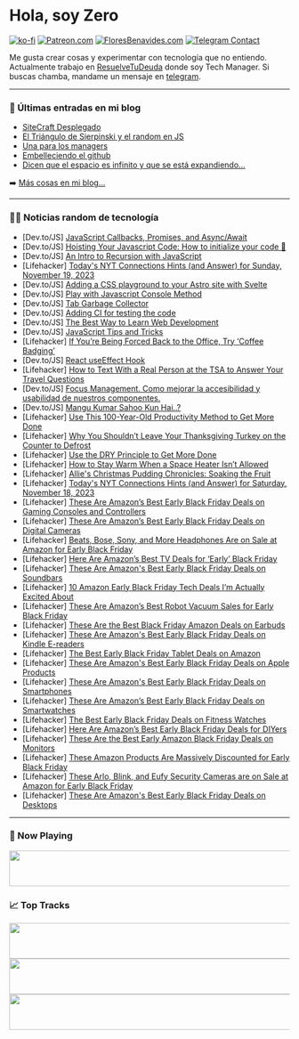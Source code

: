 # Hola, soy Zero

[![ko-fi](https://ko-fi.com/img/githubbutton_sm.svg)](https://ko-fi.com/J3J4N0LUK)
[![Patreon.com](https://img.shields.io/endpoint.svg?url=https%3A%2F%2Fshieldsio-patreon.vercel.app%2Fapi%3Fusername%3Dzerodragon%26type%3Dpatrons&style=for-the-badge)](https://patreon.com/zerodragon)
[![FloresBenavides.com](https://img.shields.io/website?down_message=oops&label=MiBlog&style=for-the-badge&up_message=online&url=https%3A%2F%2Ffloresbenavides.com)](https://floresbenavides.com)
[![Telegram Contact](https://img.shields.io/badge/escr%C3%ADbeme-ZeroDragon-%2326A5E4?style=for-the-badge&logo=telegram)](https://t.me/zerodragon)

Me gusta crear cosas y experimentar con tecnología que no entiendo.
Actualmente trabajo en [ResuelveTuDeuda](http://github.com/resuelve) donde soy Tech Manager.
Si buscas chamba, mandame un mensaje en [telegram](https://t.me/zerodragon).

---

### 📕 Últimas entradas en mi blog
<!-- BLOG-POST-LIST:START -->
- [SiteCraft Desplegado](https://floresbenavides.com/sitecraft-desplegado/)
- [El Triángulo de Sierpinski y el random en JS](https://floresbenavides.com/el-triangulo-de-sierpinski-y-el-random-en-js/)
- [Una para los managers](https://floresbenavides.com/una-para-los-managers/)
- [Embelleciendo el github](https://floresbenavides.com/embelleciendo-el-github/)
- [Dicen que el espacio es infinito y que se está expandiendo…](https://floresbenavides.com/dicen-que-el-espacio-es-infinito-y-que-se-esta-expandiendo/)
<!-- BLOG-POST-LIST:END -->

➡️ [Más cosas en mi blog...](https://floresbenavides.com)

---

### 👨‍💻 Noticias random de tecnología
<!-- TECH-POSTS:START -->
- [Dev.to/JS] [JavaScript Callbacks, Promises, and Async/Await](https://dev.to/ricdub/javascript-callbacks-promises-and-asyncawait-23bp)
- [Dev.to/JS] [Hoisting Your Javascript Code: How to initialize your code 🧱](https://dev.to/ricdub/hoisting-your-javascript-code-how-to-initialize-your-code-lce)
- [Dev.to/JS] [An Intro to Recursion with JavaScript](https://dev.to/ricdub/an-intro-to-recursion-with-javascript-1p6c)
- [Lifehacker] [Today&#39;s NYT Connections Hints &lpar;and Answer&rpar; for Sunday, November 19, 2023](https://lifehacker.com/entertainment/nyt-connections-answer-today-november-19-2023)
- [Dev.to/JS] [Adding a CSS playground to your Astro site with Svelte](https://dev.to/craigaholliday/adding-a-css-playground-to-your-astro-site-with-svelte-11g)
- [Dev.to/JS] [Play with Javascript Console Method](https://dev.to/koshirok096/play-with-javascript-console-method-52hh)
- [Dev.to/JS] [Tab Garbage Collector](https://dev.to/moozzyk/tab-garbage-collector-3d1d)
- [Dev.to/JS] [Adding CI for testing the code](https://dev.to/sshah135/adding-ci-for-testing-the-code-4plo)
- [Dev.to/JS] [The Best Way to Learn Web Development](https://dev.to/codewithshahan/the-best-way-to-learn-web-development-a10)
- [Dev.to/JS] [JavaScript Tips and Tricks](https://dev.to/adnanlatif/javascript-tips-and-tricks-49mi)
- [Lifehacker] [If You’re Being Forced Back to the Office, Try ‘Coffee Badging’](https://lifehacker.com/work/coffee-badging-work-strategy)
- [Dev.to/JS] [React useEffect Hook](https://dev.to/collinsmutai/react-useeffect-hook-307l)
- [Lifehacker] [How to Text With a Real Person at the TSA to Answer Your Travel Questions](https://lifehacker.com/travel/you-can-text-the-tsa-for-real-time-answers-to-your-travel-questions)
- [Dev.to/JS] [Focus Management. Como mejorar la accesibilidad y usabilidad de nuestros componentes.](https://dev.to/micaavigliano/focus-management-como-mejorar-la-accesibilidad-y-usabilidad-de-nuestros-componentes-50nb)
- [Dev.to/JS] [Mangu Kumar Sahoo Kun Hai..?](https://dev.to/mangukumarsahoo/mangu-kumar-sahoo-kun-hai-41dj)
- [Lifehacker] [Use This 100-Year-Old Productivity Method to Get More Done](https://lifehacker.com/work/the-ivy-lee-productivity-method)
- [Lifehacker] [Why You Shouldn’t Leave Your Thanksgiving Turkey on the Counter to Defrost](https://lifehacker.com/food-drink/why-you-shouldnt-leave-your-thanksgiving-turkey-on-the-counter-to-defrost)
- [Lifehacker] [Use the DRY Principle to Get More Done](https://lifehacker.com/work/dry-principle-productivity)
- [Lifehacker] [How to Stay Warm When a Space Heater Isn’t Allowed](https://lifehacker.com/money/space-heater-alternatives)
- [Lifehacker] [Allie&#39;s Christmas Pudding Chronicles: Soaking the Fruit](https://lifehacker.com/food-drink/christmas-pudding-recipe-step-one)
- [Lifehacker] [Today&#39;s NYT Connections Hints &lpar;and Answer&rpar; for Saturday, November 18, 2023](https://lifehacker.com/entertainment/nyt-connections-answer-today-november-18-2023)
- [Lifehacker] [These Are Amazon’s Best Early Black Friday Deals on Gaming Consoles and Controllers](https://lifehacker.com/entertainment/best-amazon-deals-gaming-consoles)
- [Lifehacker] [These Are Amazon’s Best Early Black Friday Deals on Digital Cameras](https://lifehacker.com/tech/amazon-black-friday-camera-deals)
- [Lifehacker] [Beats, Bose, Sony, and More Headphones Are on Sale at Amazon for Early Black Friday](https://lifehacker.com/tech/amazon-early-black-friday-deals-headphones)
- [Lifehacker] [Here Are Amazon’s Best TV Deals for ‘Early’ Black Friday](https://lifehacker.com/tech/amazon-early-black-friday-tv-deals)
- [Lifehacker] [These Are Amazon&#39;s Best Early Black Friday Deals on Soundbars](https://lifehacker.com/tech/amazon-best-soundbar-sales)
- [Lifehacker] [10 Amazon Early Black Friday Tech Deals I’m Actually Excited About](https://lifehacker.com/tech/best-amazon-early-black-friday-tech-deals)
- [Lifehacker] [These Are Amazon’s Best Robot Vacuum Sales for Early Black Friday](https://lifehacker.com/home/best-amazon-early-black-friday-robot-vacuum-deals)
- [Lifehacker] [These Are the Best Black Friday Amazon Deals on Earbuds](https://lifehacker.com/tech/best-black-friday-amazon-deals-on-earbuds)
- [Lifehacker] [These Are Amazon&#39;s Best Early Black Friday Deals on Kindle E-readers](https://lifehacker.com/tech/amazons-best-early-black-friday-deals-on-kindle-e-readers)
- [Lifehacker] [The Best Early Black Friday Tablet Deals on Amazon](https://lifehacker.com/tech/best-early-black-friday-deals-amazon-tablets)
- [Lifehacker] [These Are Amazon&#39;s Best Early Black Friday Deals on Apple Products](https://lifehacker.com/tech/amazons-early-black-friday-deals-apple)
- [Lifehacker] [These Are Amazon&#39;s Best Early Black Friday Deals on Smartphones](https://lifehacker.com/tech/amazon-best-early-black-friday-deals-smartphones)
- [Lifehacker] [These Are Amazon’s Best Early Black Friday Deals on Smartwatches](https://lifehacker.com/tech/amazon-early-black-friday-deals-smartwatches)
- [Lifehacker] [The Best Early Black Friday Deals on Fitness Watches](https://lifehacker.com/health/early-black-friday-deals-fitness-smart-watches)
- [Lifehacker] [Here Are Amazon’s Best Early Black Friday Deals for DIYers](https://lifehacker.com/home/best-black-friday-tool-deals-on-amazon)
- [Lifehacker] [These Are the Best Early Amazon Black Friday Deals on Monitors](https://lifehacker.com/tech/best-early-amazon-black-friday-computer-monitors)
- [Lifehacker] [These Amazon Products Are Massively Discounted for Early Black Friday](https://lifehacker.com/the-best-early-black-friday-deals-on-amazon-products-1850991111)
- [Lifehacker] [These Arlo, Blink, and Eufy Security Cameras are on Sale at Amazon for Early Black Friday](https://lifehacker.com/home/the-best-home-security-and-doorbell-camera-black-friday-deals-on-amazon)
- [Lifehacker] [These Are Amazon&#39;s Best Early Black Friday Deals on Desktops](https://lifehacker.com/tech/amazon-early-black-friday-desktop-computers)<!-- TECH-POSTS:END -->

---

### 🎵 Now Playing
<a href="https://spotify-now-playing-dun.vercel.app/now-playing?open"><img src="https://spotify-now-playing-dun.vercel.app/now-playing" width="540" height="64"></a>

### 📈 Top Tracks
<a href="https://spotify-now-playing-dun.vercel.app/top-tracks?i=1&open"><img src="https://spotify-now-playing-dun.vercel.app/top-tracks?i=1" width="540" height="64"></a>
<a href="https://spotify-now-playing-dun.vercel.app/top-tracks?i=2&open"><img src="https://spotify-now-playing-dun.vercel.app/top-tracks?i=2" width="540" height="64"></a>
<a href="https://spotify-now-playing-dun.vercel.app/top-tracks?i=3&open"><img src="https://spotify-now-playing-dun.vercel.app/top-tracks?i=3" width="540" height="64"></a>
